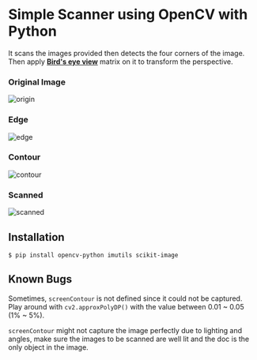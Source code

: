 # Simple Scanner using OpenCV with Python

It scans the images provided then detects the four corners of the image. Then apply [**Bird's eye view**](https://en.wikipedia.org/wiki/Bird%27s-eye_view) matrix on it to transform the perspective.

### Original Image
![origin](https://imgur.com/Cgb9UwN.jpg)
### Edge
![edge](https://imgur.com/Ezmo3nM.png)
### Contour
![contour](https://imgur.com/tB3SwBv.png)
### Scanned
![scanned](https://imgur.com/UKJ0qRH.png)


## Installation

`$ pip install opencv-python imutils scikit-image`

## Known Bugs

Sometimes, `screenContour` is not defined since it could not be captured. Play around with `cv2.approxPolyDP()` with the value between 0.01 ~ 0.05 (1% ~ 5%). 

`screenContour` might not capture the image perfectly due to lighting and angles, make sure the images to be scanned are well lit and the doc is the only object in the image. 
